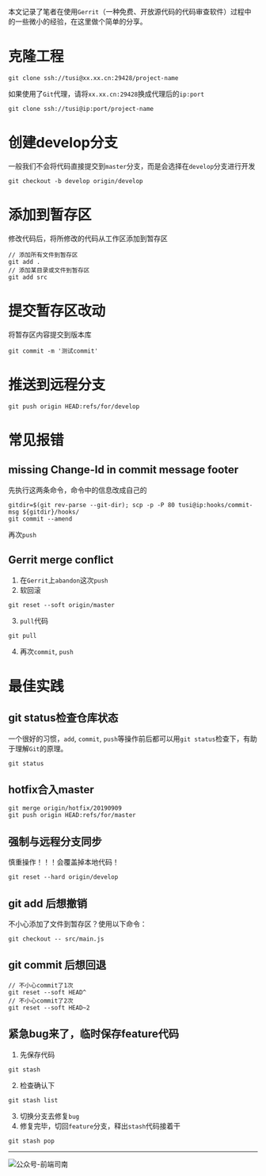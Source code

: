本文记录了笔者在使用`Gerrit`（一种免费、开放源代码的代码审查软件）过程中的一些微小的经验，在这里做个简单的分享。

<!-- more -->

# 克隆工程

```shell
git clone ssh://tusi@xx.xx.cn:29428/project-name
```

如果使用了`Git`代理，请将`xx.xx.cn:29428`换成代理后的`ip:port`

```shell
git clone ssh://tusi@ip:port/project-name
```

# 创建develop分支

一般我们不会将代码直接提交到`master`分支，而是会选择在`develop`分支进行开发

```shell
git checkout -b develop origin/develop
```

# 添加到暂存区

修改代码后，将所修改的代码从工作区添加到暂存区

```shell
// 添加所有文件到暂存区
git add .
// 添加某目录或文件到暂存区
git add src
```

# 提交暂存区改动

将暂存区内容提交到版本库

```shell
git commit -m '测试commit'
```

# 推送到远程分支

```shell
git push origin HEAD:refs/for/develop
```

# 常见报错

## missing Change-Id in commit message footer

先执行这两条命令，命令中的信息改成自己的

```shell
gitdir=$(git rev-parse --git-dir); scp -p -P 80 tusi@ip:hooks/commit-msg ${gitdir}/hooks/
git commit --amend
```

再次`push`

## Gerrit merge conflict

1. 在`Gerrit`上`abandon`这次`push`
2. 软回滚

```
git reset --soft origin/master
```

3. `pull`代码

```
git pull
```

4. 再次`commit`, `push`

# 最佳实践

## git status检查仓库状态

一个很好的习惯，`add`, `commit`, `push`等操作前后都可以用`git status`检查下，有助于理解`Git`的原理。

```shell
git status
```

## hotfix合入master

```shell
git merge origin/hotfix/20190909
git push origin HEAD:refs/for/master
```

## 强制与远程分支同步

慎重操作！！！会覆盖掉本地代码！

```shell
git reset --hard origin/develop
```

## git add 后想撤销

不小心添加了文件到暂存区？使用以下命令：

```shell
git checkout -- src/main.js
```

## git commit 后想回退

```shell
// 不小心commit了1次
git reset --soft HEAD^
// 不小心commit了2次
git reset --soft HEAD~2
```

## 紧急bug来了，临时保存feature代码

1. 先保存代码

```shell
git stash
```

2. 检查确认下

```shell
git stash list
```

3. 切换分支去修复`bug`
4. 修复完毕，切回`feature`分支，释出`stash`代码接着干

```shell
git stash pop
```

------

![公众号-前端司南](http://qncdn.wbjiang.cn/%E5%89%8D%E7%AB%AF%E5%8F%B8%E5%8D%97%E5%90%8D%E7%89%87%E5%B8%A6%E5%BE%AE%E4%BF%A1.png)
